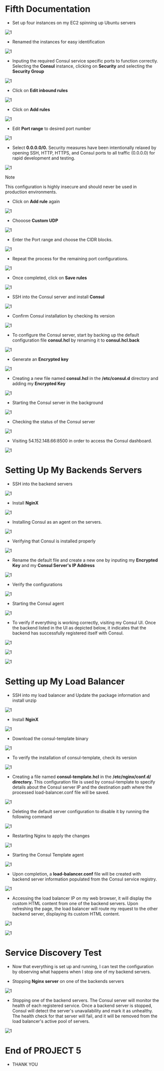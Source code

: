 # Fifth Documentation 

- Set up four instances on my EC2 spinning up Ubuntu servers

![1](pic/1.png)

- Renamed the instances for easy identification

![1](pic/2.png)

- Inputing the required Consul service specific ports to function correctly. Selecting the **Consul** instance, clicking on **Security** and selecting the **Security Group**

![1](pic/3.png)

- Click on **Edit inbound rules**

![1](pic/4.png)

- Click on **Add rules**

![1](pic/5.png)

- Edit **Port range** to desired port number

![1](pic/6.png)

- Select **0.0.0.0/0.** Security measures have been intentionally relaxed by opening SSH, HTTP, HTTPS, and Consul ports to all traffic (0.0.0.0) for rapid development and testing.

![1](pic/7.png)

>[!NOTE]
This configuration is highly insecure and should never be used in production environments. 

- Click on **Add rule** again

![1](pic/8.png)

- Chooose **Custom UDP** 

![1](pic/9.png)

- Enter the Port range and choose the CIDR blocks.

![1](pic/10.png)

- Repeat the process for the remaining port configurations.

![1](pic/11.png)

- Once completed, click on **Save rules**

![1](pic/12.png)

- SSH into the Consul server and install **Consul**

![1](pic/13.png)

- Confirm Consul installation by checking its version

![1](pic/14.png)

- To configure the Consul server, start by backing up the default configuration file **consul.hcl** by renaming it to **consul.hcl.back**

![1](pic/15.png)

- Generate an **Encrypted key**

![1](pic/16.png)

- Creating a new file named **consul.hcl** in the **/etc/consul.d** directory and adding my **Encrypted Key**

![1](pic/17.png)

- Starting the Consul server in the background

![1](pic/18.png)

- Checking the status of the Consul server

![1](pic/19.png)

- Visiting 54.152.148.66:8500 in order to access the Consul dashboard.

![1](pic/20.png)

# Setting Up My Backends Servers

- SSH into the backend servers

![1](pic/21.png)

- Install **NginX**

![1](pic/22.png)

- Installing Consul as an agent on the servers.

![1](pic/23.png)

- Verifying that Consul is installed properly

![1](pic/24.png)

- Rename the default file and create a new one by inputing my **Encrypted Key** and my **Consul Server's IP Address**

![1](pic/25.png)

- Verify the configurations

![1](pic/26.png)

- Starting the Consul agent 

![1](pic/27.png)

- To verify if everything is working correctly, visiting my  Consul UI. Once the backend listed in the UI as depicted below, it indicates that the backend has successfully registered itself with Consul.

![1](pic/28.png)

![1](pic/29.png)

![1](pic/30.png)

# Setting up My Load Balancer

- SSH into my load balancer and Update the package information and install unzip

![1](pic/31.png)

- Install **NginX**

![1](pic/32.png)

- Download the consul-template binary

![1](pic/33.png)

- To verify the installation of consul-template, check its version

![1](pic/34.png)

- Creating a file named **consul-template.hcl** in the **/etc/nginx/conf.d/ directory.** This configuration file is used by consul-template to specify details about the Consul server IP and the destination path where the processed load-balancer.conf file will be saved.

![1](pic/35.png)

- Deleting the default server configuration to disable it by running the following command

![1](pic/36.png)

- Restarting Nginx to apply the changes

![1](pic/37.png)

- Starting the Consul Template agent 

![1](pic/38.png)

- Upon completion, a **load-balancer.conf** file will be created with backend server information populated from the Consul service registry.

![1](pic/39.png)

- Accessing the load balancer IP on my web browser, it will display the custom HTML content from one of the backend servers. Upon refreshing the page, the load balancer will route my request to the other backend server, displaying its custom HTML content.

![1](pic/40.png)

![1](pic/41.png)

# Service Discovery Test

- Now that everything is set up and running, I can test the configuration by observing what happens when I stop one of my backend servers.

- Stopping **Nginx server** on one of the backends servers

![1](pic/42.png)

- Stopping one of the backend servers. The Consul server will monitor the health of each registered service. Once a backend server is stopped, Consul will detect the server's unavailability and mark it as unhealthy. The health check for that server will fail, and it will be removed from the load balancer's active pool of servers.

![1](pic/43.png)

# End of PROJECT 5

- THANK YOU